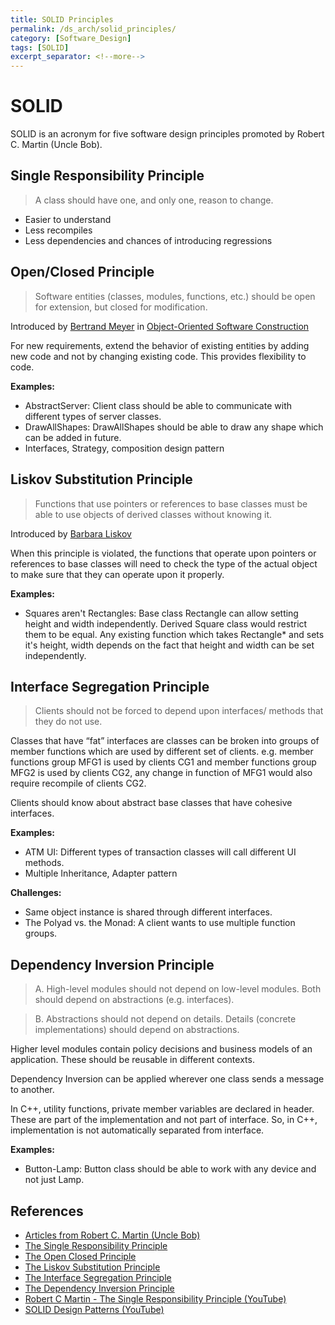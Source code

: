 ```yaml
---
title: SOLID Principles
permalink: /ds_arch/solid_principles/
category: [Software_Design]
tags: [SOLID]
excerpt_separator: <!--more-->
---
```


# SOLID
SOLID is an acronym for five software design principles promoted by Robert C. Martin (Uncle Bob).
<!--more-->

## Single Responsibility Principle
> A class should have one, and only one, reason to change.

* Easier to understand
* Less recompiles
* Less dependencies and chances of introducing regressions

## Open/Closed Principle

> Software entities (classes, modules, functions, etc.) should be open for extension, but closed for modification.

Introduced by [Bertrand Meyer](https://en.wikipedia.org/wiki/Bertrand_Meyer) in [Object-Oriented Software Construction](https://en.wikipedia.org/wiki/Object-Oriented_Software_Construction)

For new requirements, extend the behavior of existing entities by adding new code and not by changing existing code. This provides flexibility to code.

**Examples:**

* AbstractServer: Client class should be able to communicate with different types of server classes.
* DrawAllShapes: DrawAllShapes should be able to draw any shape which can be added in future.
* Interfaces, Strategy, composition design pattern

## Liskov Substitution Principle

> Functions that use pointers or references to base classes must be able to use objects of derived classes without knowing it.

 Introduced by [Barbara Liskov](https://en.wikipedia.org/wiki/Barbara_Liskov)

When this principle is violated, the functions that operate upon pointers or references to base classes will need to check the type of the actual object to
make sure that they can operate upon it properly.

**Examples:**

* Squares aren't Rectangles: Base class Rectangle can allow setting height and width independently. Derived Square class would restrict them to be equal. Any existing function which takes Rectangle* and sets it's height, width depends on the fact that height and width can be set independently.

## Interface Segregation Principle

> Clients should not be forced to depend upon interfaces/ methods that they do not use.

Classes that have “fat” interfaces are classes can be broken into groups of member functions which are used by different set of clients. e.g. member functions group MFG1 is used by clients CG1 and member functions group MFG2 is used by clients CG2, any change in function of MFG1 would also require recompile of clients CG2.

Clients should know about abstract base classes that have cohesive interfaces.

**Examples:**

* ATM UI: Different types of transaction classes will call different UI methods.
* Multiple Inheritance, Adapter pattern

**Challenges:**

* Same object instance is shared through different interfaces.
* The Polyad vs. the Monad: A client wants to use multiple function groups.

## Dependency Inversion Principle

> A. High-level modules should not depend on low-level modules. Both should depend on abstractions (e.g. interfaces).

> B. Abstractions should not depend on details. Details (concrete implementations) should depend on abstractions.

Higher level modules contain policy decisions and business models of an application. These should be reusable in different contexts.

Dependency Inversion can be applied wherever one class sends a message to another.

In C++, utility functions, private member variables are declared in header. These are part of the implementation and not part of interface. So, in C++, implementation is not automatically separated from interface.

**Examples:**

* Button-Lamp: Button class should be able to work with any device and not just Lamp.

## References

* [Articles from Robert C. Martin (Uncle Bob)](https://sites.google.com/site/unclebobconsultingllc/home/articles)
* [The Single Responsibility Principle](https://drive.google.com/file/d/0ByOwmqah_nuGNHEtcU5OekdDMkk/view)
* [The Open Closed Principle](https://drive.google.com/file/d/0BwhCYaYDn8EgN2M5MTkwM2EtNWFkZC00ZTI3LWFjZTUtNTFhZGZiYmUzODc1/view)
* [The Liskov Substitution Principle](https://drive.google.com/file/d/0BwhCYaYDn8EgNzAzZjA5ZmItNjU3NS00MzQ5LTkwYjMtMDJhNDU5ZTM0MTlh/view)
* [The Interface Segregation Principle](https://drive.google.com/file/d/0BwhCYaYDn8EgOTViYjJhYzMtMzYxMC00MzFjLWJjMzYtOGJiMDc5N2JkYmJi/view)
* [The Dependency Inversion Principle](https://drive.google.com/file/d/0BwhCYaYDn8EgMjdlMWIzNGUtZTQ0NC00ZjQ5LTkwYzQtZjRhMDRlNTQ3ZGMz/view)
* [Robert C Martin - The Single Responsibility Principle (YouTube)](https://www.youtube.com/watch?v=Gt0M_OHKhQE)
* [SOLID Design Patterns (YouTube)](https://www.youtube.com/watch?v=agkWYPUcLpg)